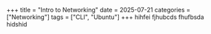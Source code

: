 +++
title = "Intro to Networking"
date = 2025-07-21
categories = ["Networking"]
tags = ["CLI", "Ubuntu"]
+++
hihfei
fjhubcds
fhufbsda
hidshid